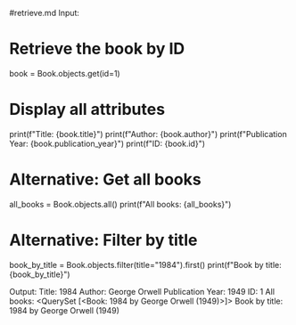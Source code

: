 #retrieve.md
Input:
# Retrieve the book by ID
book = Book.objects.get(id=1)

# Display all attributes
print(f"Title: {book.title}")
print(f"Author: {book.author}")
print(f"Publication Year: {book.publication_year}")
print(f"ID: {book.id}")

# Alternative: Get all books
all_books = Book.objects.all()
print(f"All books: {all_books}")

# Alternative: Filter by title
book_by_title = Book.objects.filter(title="1984").first()
print(f"Book by title: {book_by_title}")

Output:
Title: 1984
Author: George Orwell
Publication Year: 1949
ID: 1
All books: <QuerySet [<Book: 1984 by George Orwell (1949)>]>
Book by title: 1984 by George Orwell (1949)